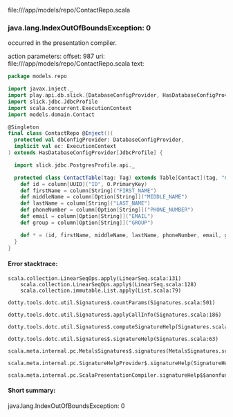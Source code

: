 file://<WORKSPACE>/app/models/repo/ContactRepo.scala
### java.lang.IndexOutOfBoundsException: 0

occurred in the presentation compiler.

action parameters:
offset: 987
uri: file://<WORKSPACE>/app/models/repo/ContactRepo.scala
text:
```scala
package models.repo

import javax.inject._
import play.api.db.slick.{DatabaseConfigProvider, HasDatabaseConfigProvider}
import slick.jdbc.JdbcProfile
import scala.concurrent.ExecutionContext
import models.domain.Contact

@Singleton
final class ContactRepo @Inject()(
  protected val dbConfigProvider: DatabaseConfigProvider,
  implicit val ec: ExecutionContext
) extends HasDatabaseConfigProvider[JdbcProfile] {

  import slick.jdbc.PostgresProfile.api._

  protected class ContactTable(tag: Tag) extends Table[Contact](tag, "CONTACT") {
    def id = column[UUID]("ID", O.PrimaryKey)
    def firstName = column[String]("FIRST_NAME")
    def middleName = column[Option[String]]("MIDDLE_NAME")
    def lastName = column[String]("LAST_NAME")
    def phoneNumber = column[Option[String]]("PHONE_NUMBER")
    def email = column[Option[String]]("EMAIL")
    def group = column[Option[String]]("GROUP")

    def * = (id, firstName, middleName, lastName, phoneNumber, email, group).mapTo[Contact@@]
  }
}


```



#### Error stacktrace:

```
scala.collection.LinearSeqOps.apply(LinearSeq.scala:131)
	scala.collection.LinearSeqOps.apply$(LinearSeq.scala:128)
	scala.collection.immutable.List.apply(List.scala:79)
	dotty.tools.dotc.util.Signatures$.countParams(Signatures.scala:501)
	dotty.tools.dotc.util.Signatures$.applyCallInfo(Signatures.scala:186)
	dotty.tools.dotc.util.Signatures$.computeSignatureHelp(Signatures.scala:97)
	dotty.tools.dotc.util.Signatures$.signatureHelp(Signatures.scala:63)
	scala.meta.internal.pc.MetalsSignatures$.signatures(MetalsSignatures.scala:17)
	scala.meta.internal.pc.SignatureHelpProvider$.signatureHelp(SignatureHelpProvider.scala:51)
	scala.meta.internal.pc.ScalaPresentationCompiler.signatureHelp$$anonfun$1(ScalaPresentationCompiler.scala:375)
```
#### Short summary: 

java.lang.IndexOutOfBoundsException: 0